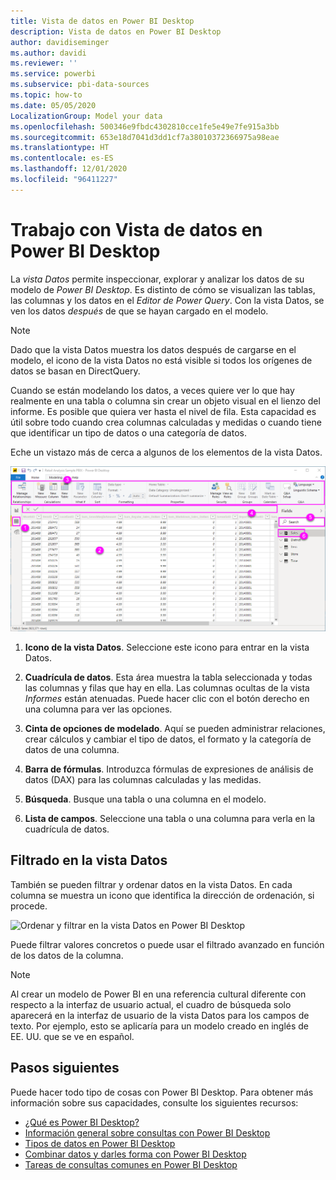 ```yaml
---
title: Vista de datos en Power BI Desktop
description: Vista de datos en Power BI Desktop
author: davidiseminger
ms.author: davidi
ms.reviewer: ''
ms.service: powerbi
ms.subservice: pbi-data-sources
ms.topic: how-to
ms.date: 05/05/2020
LocalizationGroup: Model your data
ms.openlocfilehash: 500346e9fbdc4302810cce1fe5e49e7fe915a3bb
ms.sourcegitcommit: 653e18d7041d3dd1cf7a38010372366975a98eae
ms.translationtype: HT
ms.contentlocale: es-ES
ms.lasthandoff: 12/01/2020
ms.locfileid: "96411227"
---
```

# <a name="work-with-data-view-in-power-bi-desktop"></a>Trabajo con Vista de datos en Power BI Desktop

La *vista Datos* permite inspeccionar, explorar y analizar los datos de su modelo de *Power BI Desktop*. Es distinto de cómo se visualizan las tablas, las columnas y los datos en el *Editor de Power Query*. Con la vista Datos, se ven los datos *después* de que se hayan cargado en el modelo.

> [!NOTE]
> Dado que la vista Datos muestra los datos después de cargarse en el modelo, el icono de la vista Datos no está visible si todos los orígenes de datos se basan en DirectQuery. 

Cuando se están modelando los datos, a veces quiere ver lo que hay realmente en una tabla o columna sin crear un objeto visual en el lienzo del informe. Es posible que quiera ver hasta el nivel de fila. Esta capacidad es útil sobre todo cuando crea columnas calculadas y medidas o cuando tiene que identificar un tipo de datos o una categoría de datos.

Eche un vistazo más de cerca a algunos de los elementos de la vista Datos.

![Vista de datos en Power BI Desktop](media/desktop-data-view/dataview_fullscreen.png)

1. **Icono de la vista Datos**. Seleccione este icono para entrar en la vista Datos.

2. **Cuadrícula de datos**. Esta área muestra la tabla seleccionada y todas las columnas y filas que hay en ella. Las columnas ocultas de la vista *Informes* están atenuadas. Puede hacer clic con el botón derecho en una columna para ver las opciones.

3. **Cinta de opciones de modelado**. Aquí se pueden administrar relaciones, crear cálculos y cambiar el tipo de datos, el formato y la categoría de datos de una columna.

4. **Barra de fórmulas**. Introduzca fórmulas de expresiones de análisis de datos (DAX) para las columnas calculadas y las medidas.

5. **Búsqueda**. Busque una tabla o una columna en el modelo.

6. **Lista de campos**. Seleccione una tabla o una columna para verla en la cuadrícula de datos.

## <a name="filtering-in-data-view"></a>Filtrado en la vista Datos

También se pueden filtrar y ordenar datos en la vista Datos. En cada columna se muestra un icono que identifica la dirección de ordenación, si procede.

![Ordenar y filtrar en la vista Datos en Power BI Desktop](media/desktop-data-view/dataview_sort-and-filter.png)

Puede filtrar valores concretos o puede usar el filtrado avanzado en función de los datos de la columna.

> [!NOTE]
> Al crear un modelo de Power BI en una referencia cultural diferente con respecto a la interfaz de usuario actual, el cuadro de búsqueda solo aparecerá en la interfaz de usuario de la vista Datos para los campos de texto. Por ejemplo, esto se aplicaría para un modelo creado en inglés de EE. UU. que se ve en español.


## <a name="next-steps"></a>Pasos siguientes

Puede hacer todo tipo de cosas con Power BI Desktop. Para obtener más información sobre sus capacidades, consulte los siguientes recursos:

* [¿Qué es Power BI Desktop?](../fundamentals/desktop-what-is-desktop.md)
* [Información general sobre consultas con Power BI Desktop](../transform-model/desktop-query-overview.md)
* [Tipos de datos en Power BI Desktop](desktop-data-types.md)
* [Combinar datos y darles forma con Power BI Desktop](desktop-shape-and-combine-data.md)
* [Tareas de consultas comunes en Power BI Desktop](../transform-model/desktop-common-query-tasks.md)
